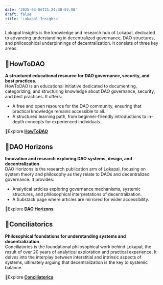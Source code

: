 ```yaml
---
date: '2025-03-06T21:24:30-03:00'
draft: false
title: 'Lokapal Insights'
---
```


Lokapal Insights is the knowledge and research hub of Lokapal, dedicated to advancing understanding in decentralized governance, DAO structures, and philosophical underpinnings of decentralization. It consists of three key areas:

## 🔹HowToDAO
**A structured educational resource for DAO governance, security, and best practices.**  
HowToDAO is an educational initiative dedicated to documenting, categorizing, and structuring knowledge about DAO governance, security, and best practices. It offers:
- A free and open resource for the DAO community, ensuring that practical knowledge remains accessible to all.
- A structured learning path, from beginner-friendly introductions to in-depth concepts for experienced individuals.

🔸Explore [**HowToDAO**](https://lokapal-xyz.github.io/education/)

## 🔹DAO Horizons
**Innovation and research exploring DAO systems, design, and decentralization.**  
DAO Horizons is the research publication arm of Lokapal, focusing on system theory and philosophy as they relate to DAOs and decentralized governance. It provides:
- Analytical articles exploring governance mechanisms, systemic structures, and philosophical interpretations of decentralization.
- A Substack page where articles are mirrored for wider accessibility.

🔸Explore [**DAO Horizons**](https://lokapal-xyz.github.io/research/)

## 🔹Conciliatorics
**Philosophical foundations for understanding systems and decentralization.**  
Conciliatorics is the foundational philosophical work behind Lokapal, the result of over 20 years of analytical exploration and practical experience. It delves into the interplay between interstitial and intrinsic aspects of systems, ultimately arguing that decentralization is the key to systemic balance.

🔸Explore [**Conciliatorics**](https://lokapal-xyz.github.io/foundations/)


